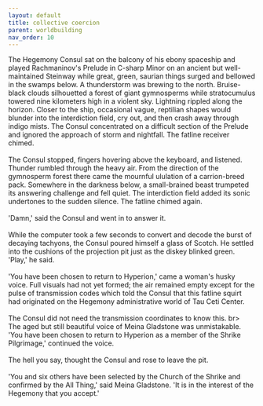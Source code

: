 ```yaml
---
layout: default
title: collective coercion
parent: worldbuilding
nav_order: 10
---
```


<div class="ow-story-box">
  The Hegemony Consul sat on the balcony of his ebony spaceship and played Rachmaninov's Prelude in C-sharp Minor on an ancient but well-maintained Steinway while great, green, saurian things surged and bellowed in the swamps below. A thunderstorm was brewing to the north. Bruise-black clouds silhouetted a forest of giant gymnosperms while stratocumulus towered nine kilometers high in a violent sky. Lightning rippled along the horizon. Closer to the ship, occasional vague, reptilian shapes would blunder into the interdiction field, cry out, and then crash away through indigo mists. The Consul concentrated on a difficult section of the Prelude and ignored the approach of storm and nightfall. The fatline receiver chimed.<br><br>
  The Consul stopped, fingers hovering above the keyboard, and listened. Thunder rumbled through the heavy air. From the direction of the gymnosperm forest there came the mournful ululation of a carrion-breed pack. Somewhere in the darkness below, a small-brained beast trumpeted its answering challenge and fell quiet. The interdiction field added its sonic undertones to the sudden silence. The fatline chimed again.<br><br>
  'Damn,' said the Consul and went in to answer it.<br><br>
  While the computer took a few seconds to convert and decode the burst of decaying tachyons, the Consul poured himself a glass of Scotch. He settled into the cushions of the projection pit just as the diskey blinked green. 'Play,' he said.<br><br>
  'You have been chosen to return to Hyperion,' came a woman's husky voice. Full visuals had not yet formed; the air remained empty except for the pulse of transmission codes which told the Consul that this fatline squirt had originated on the Hegemony administrative world of Tau Ceti Center.<br><br>
  The Consul did not need the transmission coordinates to know this.  <span class="ow-highlight">br><br>  
   The aged but still beautiful voice of Meina Gladstone was unmistakable. 'You have been chosen to return to Hyperion as a member of the Shrike Pilgrimage,' continued the voice.<br><br>
  The hell you say, thought the Consul and rose to leave the pit.<br><br>
'You and six others have been selected by the Church of the Shrike and confirmed by the All Thing,' said Meina Gladstone. 'It is in the interest of the Hegemony that you accept.'</span><br><br> 
</div>

 
